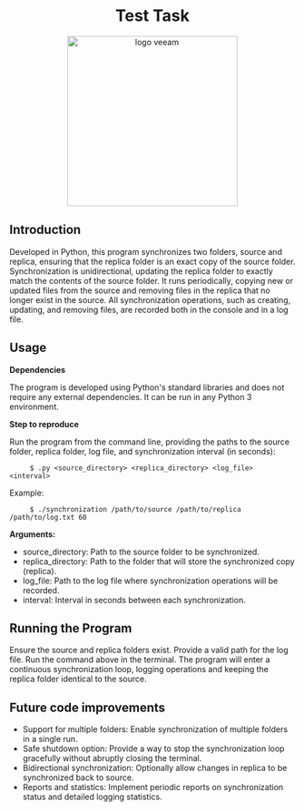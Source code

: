 <H1 align="center">
  Test Task
</H1>

<p align="center">
  <img src="https://bomitsolutions.co.uk/wp-content/uploads/veeam-partner-logo.png" alt="logo veeam" width="300">
</p>

## Introduction
Developed in Python, this program synchronizes two folders, source and replica, ensuring that the replica folder is an exact copy of the source folder. Synchronization is unidirectional, updating the replica folder to exactly match the contents of the source folder. It runs periodically, copying new or updated files from the source and removing files in the replica that no longer exist in the source. All synchronization operations, such as creating, updating, and removing files, are recorded both in the console and in a log file.

## Usage
**Dependencies**


The program is developed using Python's standard libraries and does not require any external dependencies. It can be run in any Python 3 environment.

**Step to reproduce**

Run the program from the command line, providing the paths to the source folder, replica folder, log file, and synchronization interval (in seconds):

         $ .py <source_directory> <replica_directory> <log_file> <interval>
Example:

         $ ./synchronization /path/to/source /path/to/replica /path/to/log.txt 60

**Arguments:**

* source_directory: Path to the source folder to be synchronized.
* replica_directory: Path to the folder that will store the synchronized copy (replica).
* log_file: Path to the log file where synchronization operations will be recorded.
* interval: Interval in seconds between each synchronization.

## Running the Program

Ensure the source and replica folders exist.
Provide a valid path for the log file.
Run the command above in the terminal. The program will enter a continuous synchronization loop, logging operations and keeping the replica folder identical to the source.

## Future code improvements
* Support for multiple folders: Enable synchronization of multiple folders in a single run.
* Safe shutdown option: Provide a way to stop the synchronization loop gracefully without abruptly closing the terminal.
* Bidirectional synchronization: Optionally allow changes in replica to be synchronized back to source.
* Reports and statistics: Implement periodic reports on synchronization status and detailed logging statistics.

